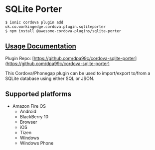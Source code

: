 # SQLite Porter

```
$ ionic cordova plugin add uk.co.workingedge.cordova.plugin.sqliteporter
$ npm install @awesome-cordova-plugins/sqlite-porter
```

## [Usage Documentation](https://danielsogl.gitbook.io/awesome-cordova-plugins/plugins/sqlite-porter/)

Plugin Repo: [https://github.com/dpa99c/cordova-sqlite-porter](https://github.com/dpa99c/cordova-sqlite-porter)

This Cordova/Phonegap plugin can be used to import/export to/from a SQLite database using either SQL or JSON.

## Supported platforms

- Amazon Fire OS
  - Android
  - BlackBerry 10
  - Browser
  - iOS
  - Tizen
  - Windows
  - Windows Phone
  



